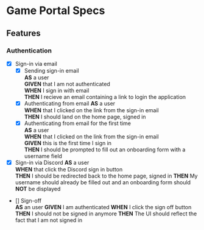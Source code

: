 # Game Portal Specs

## Features

### Authentication

- [x] Sign-in via email
  - [x] Sending sign-in email  
         **AS** a user  
         **GIVEN** that I am not authenticated  
         **WHEN** I sign in with email  
         **THEN** I recieve an email containing a link to login the application
  - [x] Authenticating from email
        **AS** a user  
         **WHEN** that I clicked on the link from the sign-in email  
         **THEN** I should land on the home page, signed in
  - [x] Authenticating from email for the first time  
         **AS** a user  
         **WHEN** that I clicked on the link from the sign-in email  
         **GIVEN** this is the first time I sign in  
         **THEN** I should be prompted to fill out an onboarding form with a username field
- [x] Sign-in via Discord
      **AS** a user  
       **WHEN** that click the Discord sign in button  
       **THEN** I should be redirected back to the home page, signed in
      **THEN** My username should already be filled out and an onboarding form should **NOT** be displayed
- [] Sign-off  
   **AS** an user
  **GIVEN** I am authenticated
  **WHEN** I click the sign off button
  **THEN** I should not be signed in anymore
  **THEN** The UI should reflect the fact that I am not signed in
